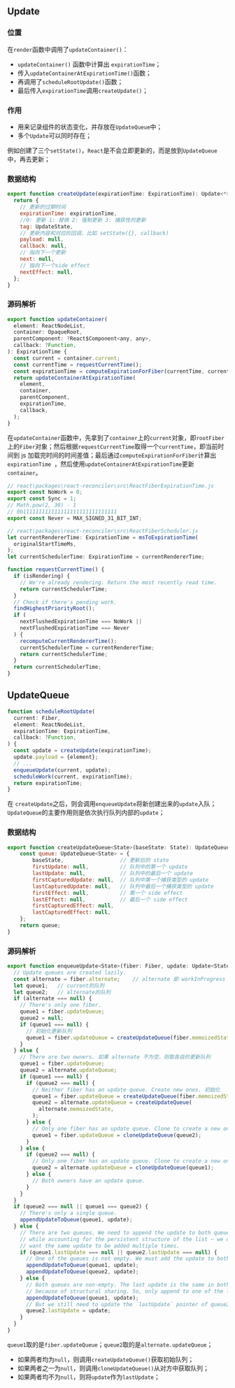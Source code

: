 ## Update

### 位置

在`render`函数中调用了`updateContainer()`：

+ `updateContainer()` 函数中计算出 `expirationTime`；
+ 传入`updateContainerAtExpirationTime()`函数；
+ 再调用了`scheduleRootUpdate()`函数；
+ 最后传入`expirationTime`调用`createUpdate()`；

### 作用

+ 用来记录组件的状态变化，并存放在`UpdateQueue`中；
+ 多个`Update`可以同时存在；

例如创建了三个`setState()`，`React`是不会立即更新的，而是放到`UpdateQueue`中，再去更新；

### 数据结构

```js
export function createUpdate(expirationTime: ExpirationTime): Update<*> {
  return {
    // 更新的过期时间
    expirationTime: expirationTime,
    //0: 更新 1: 替换 2: 强制更新 3: 捕获性的更新
    tag: UpdateState,
    // 更新内容和对应的回调，比如 setState({}, callback)
    payload: null,
    callback: null,
	// 指向下一个更新
    next: null,
    // 指向下一个side effect
    nextEffect: null,
  };
}
```

### 源码解析

```js
export function updateContainer(
  element: ReactNodeList,
  container: OpaqueRoot,
  parentComponent: ?React$Component<any, any>,
  callback: ?Function,
): ExpirationTime {
  const current = container.current;
  const currentTime = requestCurrentTime();
  const expirationTime = computeExpirationForFiber(currentTime, current);
  return updateContainerAtExpirationTime(
    element,
    container,
    parentComponent,
    expirationTime,
    callback,
  );
}
```

在`updateContainer`函数中，先拿到了`container`上的`current`对象，即`rootFiber`上的`Fiber`对象；然后根据`requestCurrentTime`取得一个`currentTime`，即当前时间到 js 加载完时间的时间差值；最后通过`computeExpirationForFiber`计算出`expirationTime `，然后使用`updateContainerAtExpirationTime`更新`container`。

```js
// react\packages\react-reconciler\src\ReactFiberExpirationTime.js
export const NoWork = 0;
export const Sync = 1;
// Math.pow(2, 30) - 1
// 0b111111111111111111111111111111
export const Never = MAX_SIGNED_31_BIT_INT;

// react\packages\react-reconciler\src\ReactFiberScheduler.js
let currentRendererTime: ExpirationTime = msToExpirationTime(
  originalStartTimeMs,
);
let currentSchedulerTime: ExpirationTime = currentRendererTime;

function requestCurrentTime() {
  if (isRendering) {
    // We're already rendering. Return the most recently read time.
    return currentSchedulerTime;
  }
  // Check if there's pending work.
  findHighestPriorityRoot();
  if (
    nextFlushedExpirationTime === NoWork ||
    nextFlushedExpirationTime === Never
  ) {
    recomputeCurrentRendererTime();
    currentSchedulerTime = currentRendererTime;
    return currentSchedulerTime;
  }
  return currentSchedulerTime;
}
```

## UpdateQueue

```js
function scheduleRootUpdate(
  current: Fiber,
  element: ReactNodeList,
  expirationTime: ExpirationTime,
  callback: ?Function,
) {
  const update = createUpdate(expirationTime);
  update.payload = {element};
  // ...
  enqueueUpdate(current, update);
  scheduleWork(current, expirationTime);
  return expirationTime;
}
```

在 `createUpdate`之后，则会调用`enqueueUpdate`将新创建出来的`update`入队；`UpdateQueue`的主要作用则是依次执行队列内部的`update`；

### 数据结构

```js
export function createUpdateQueue<State>(baseState: State): UpdateQueue<State> {
    const queue: UpdateQueue<State> = {
        baseState,					// 更新后的 state
        firstUpdate: null,			// 队列中的第一个 update
        lastUpdate: null,			// 队列中的最后一个 update
        firstCapturedUpdate: null,	// 队列中第一个捕获类型的 update
        lastCapturedUpdate: null,	// 队列中最后一个捕获类型的 update
        firstEffect: null,			// 第一个 side effect
        lastEffect: null,			// 最后一个 side effect
        firstCapturedEffect: null,
        lastCapturedEffect: null,
	};
	return queue;
}
```

### 源码解析

```js
export function enqueueUpdate<State>(fiber: Fiber, update: Update<State>) {
  // Update queues are created lazily.
  const alternate = fiber.alternate;	// alternate 即 workInProgress
  let queue1;	// current的队列
  let queue2;	// alternate的队列
  if (alternate === null) {
    // There's only one fiber.
    queue1 = fiber.updateQueue;
    queue2 = null;
    if (queue1 === null) {
      // 初始化更新队列
      queue1 = fiber.updateQueue = createUpdateQueue(fiber.memoizedState);
    }
  } else {
    // There are two owners. 如果 alternate 不为空，则取各自的更新队列
    queue1 = fiber.updateQueue;
    queue2 = alternate.updateQueue;
    if (queue1 === null) {
      if (queue2 === null) {
        // Neither fiber has an update queue. Create new ones. 初始化
        queue1 = fiber.updateQueue = createUpdateQueue(fiber.memoizedState);
        queue2 = alternate.updateQueue = createUpdateQueue(
          alternate.memoizedState,
        );
      } else {
        // Only one fiber has an update queue. Clone to create a new one.
        queue1 = fiber.updateQueue = cloneUpdateQueue(queue2);
      }
    } else {
      if (queue2 === null) {
        // Only one fiber has an update queue. Clone to create a new one.
        queue2 = alternate.updateQueue = cloneUpdateQueue(queue1);
      } else {
        // Both owners have an update queue.
      }
    }
  }
  if (queue2 === null || queue1 === queue2) {
    // There's only a single queue.
    appendUpdateToQueue(queue1, update);
  } else {
    // There are two queues. We need to append the update to both queues,
    // while accounting for the persistent structure of the list — we don't
    // want the same update to be added multiple times.
    if (queue1.lastUpdate === null || queue2.lastUpdate === null) {
      // One of the queues is not empty. We must add the update to both queues.
      appendUpdateToQueue(queue1, update);
      appendUpdateToQueue(queue2, update);
    } else {
      // Both queues are non-empty. The last update is the same in both lists,
      // because of structural sharing. So, only append to one of the lists.
      appendUpdateToQueue(queue1, update);
      // But we still need to update the `lastUpdate` pointer of queue2.
      queue2.lastUpdate = update;
    }
  }
}
```

`queue1`取的是`fiber.updateQueue`；`queue2`取的是`alternate.updateQueue`；

+ 如果两者均为`null`，则调用`createUpdateQueue()`获取初始队列；
+ 如果两者之一为`null`，则调用`cloneUpdateQueue()`从对方中获取队列；
+ 如果两者均不为`null`，则将`update`作为`lastUpdate`；







